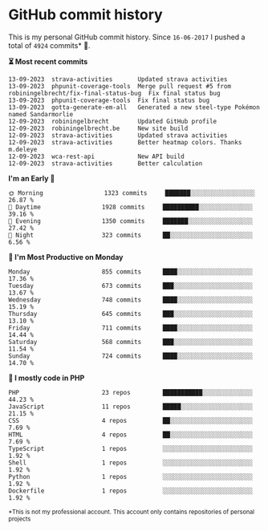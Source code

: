 # GitHub commit history
This is my personal GitHub commit history. Since <!--START_SECTION:first-commit-date-->`16-06-2017`<!--END_SECTION:first-commit-date--> I pushed a total of <!--START_SECTION:total-commit-count-->`4924`<!--END_SECTION:total-commit-count--> commits* 🎉.

<!--START_SECTION:most-recent-commits-->
**⏳ Most recent commits**
                                        
```text
13-09-2023  strava-activities       Updated strava activities
13-09-2023  phpunit-coverage-tools  Merge pull request #5 from robiningelbrecht/fix-final-status-bug  Fix final status bug
13-09-2023  phpunit-coverage-tools  Fix final status bug
13-09-2023  gotta-generate-em-all   Generated a new steel-type Pokémon named Sandarmorlie
12-09-2023  robiningelbrecht        Updated GitHub profile
12-09-2023  robiningelbrecht.be     New site build
12-09-2023  strava-activities       Updated strava activities
12-09-2023  strava-activities       Better heatmap colors. Thanks m.deleye
12-09-2023  wca-rest-api            New API build
12-09-2023  strava-activities       Better calculation
```
<!--END_SECTION:most-recent-commits-->  

<!--START_SECTION:commits-per-day-time-->
**I&#039;m an Early 🐤**

```text
🌞 Morning                 1323 commits     ███████░░░░░░░░░░░░░░░░░░   26.87 %
🌆 Daytime                 1928 commits     ██████████░░░░░░░░░░░░░░░   39.16 %
🌃 Evening                 1350 commits     ███████░░░░░░░░░░░░░░░░░░   27.42 %
🌙 Night                   323 commits      ██░░░░░░░░░░░░░░░░░░░░░░░   6.56 %
```
<!--END_SECTION:commits-per-day-time-->  

<!--START_SECTION:commits-per-weekday-->
**📅 I&#039;m Most Productive on Monday**

```text
Monday                    855 commits      ████░░░░░░░░░░░░░░░░░░░░░   17.36 %
Tuesday                   673 commits      ███░░░░░░░░░░░░░░░░░░░░░░   13.67 %
Wednesday                 748 commits      ████░░░░░░░░░░░░░░░░░░░░░   15.19 %
Thursday                  645 commits      ███░░░░░░░░░░░░░░░░░░░░░░   13.10 %
Friday                    711 commits      ████░░░░░░░░░░░░░░░░░░░░░   14.44 %
Saturday                  568 commits      ███░░░░░░░░░░░░░░░░░░░░░░   11.54 %
Sunday                    724 commits      ████░░░░░░░░░░░░░░░░░░░░░   14.70 %
```
<!--END_SECTION:commits-per-weekday-->  

<!--START_SECTION:repos-per-language-->
**💬 I mostly code in PHP**

```text
PHP                       23 repos         ███████████░░░░░░░░░░░░░░   44.23 %
JavaScript                11 repos         █████░░░░░░░░░░░░░░░░░░░░   21.15 %
CSS                       4 repos          ██░░░░░░░░░░░░░░░░░░░░░░░   7.69 %
HTML                      4 repos          ██░░░░░░░░░░░░░░░░░░░░░░░   7.69 %
TypeScript                1 repos          ░░░░░░░░░░░░░░░░░░░░░░░░░   1.92 %
Shell                     1 repos          ░░░░░░░░░░░░░░░░░░░░░░░░░   1.92 %
Python                    1 repos          ░░░░░░░░░░░░░░░░░░░░░░░░░   1.92 %
Dockerfile                1 repos          ░░░░░░░░░░░░░░░░░░░░░░░░░   1.92 %
```
<!--END_SECTION:repos-per-language-->  

<sub>*This is not my professional account. This account only contains repositories of personal projects</sub>

